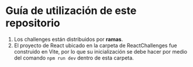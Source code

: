 # Guía de utilización de este repositorio

1. Los challenges están distribuidos por **ramas**.
2. El proyecto de React ubicado en la carpeta de ReactChallenges fue construido en Vite, por lo que su inicialización se debe hacer por medio del comando `npm run dev` dentro de esta carpeta.

